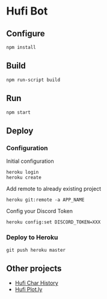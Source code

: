 # Hufi Bot

## Configure

```
npm install
```

## Build

```
npm run-script build
```

## Run

```
npm start
```

## Deploy

### Configuration
Initial configuration
```
heroku login
heroku create
```

Add remote to already existing project
```
heroku git:remote -a APP_NAME
```

Config your Discord Token
```
heroku config:set DISCORD_TOKEN=XXX
```

### Deploy to Heroku
```
git push heroku master
```

## Other projects
- [Hufi Char History](https://github.com/gtonioli/hufi-char-history)
- [Hufi Plot.ly](https://github.com/gtonioli/hufi-plotly)
